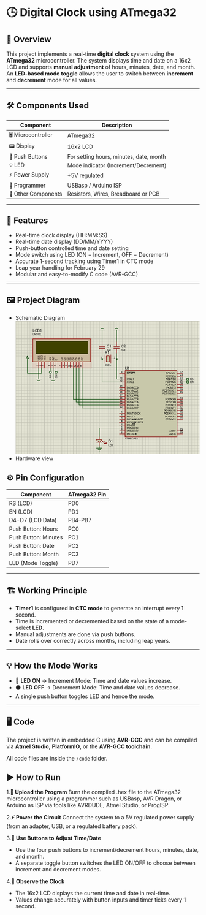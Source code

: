 # 🕒 Digital Clock using ATmega32

## 📌 Overview
This project implements a real-time **digital clock** system using the **ATmega32** microcontroller. The system displays time and date on a 16x2 LCD and supports **manual adjustment** of hours, minutes, date, and month. An **LED-based mode toggle** allows the user to switch between **increment** and **decrement** mode for all values.

---

## 🛠️ Components Used

| Component             | Description                           |
|----------------------|---------------------------------------|
| 🖥️ Microcontroller    | ATmega32                              |
| 📟 Display            | 16x2 LCD                              |
| 🔘 Push Buttons       | For setting hours, minutes, date, month |
| 💡 LED                | Mode indicator (Increment/Decrement) |
| ⚡ Power Supply       | +5V regulated                         |
| 🔌 Programmer         | USBasp / Arduino ISP                  |
| 🔩 Other Components   | Resistors, Wires, Breadboard or PCB   |

---

## 🧠 Features

- Real-time clock display (HH:MM:SS)
- Real-time date display (DD/MM/YYYY)
- Push-button controlled time and date setting
- Mode switch using LED (ON = Increment, OFF = Decrement)
- Accurate 1-second tracking using Timer1 in CTC mode
- Leap year handling for February 29
- Modular and easy-to-modify C code (AVR-GCC)

---

## 🖼️ Project Diagram
  - Schematic Diagram
![images/digital_clock.png](https://github.com/parthpatel2811/digital-clock-atmega32/blob/04834b7293ad9117a2de959f660ba914df1ef0c7/Schematic%20Diagram)
  - Hardware view

## ⚙️ Pin Configuration

| Component           | ATmega32 Pin    |
|---------------------|------------------|
| RS (LCD)            | PD0              |
| EN (LCD)            | PD1              |
| D4-D7 (LCD Data)    | PB4–PB7          |
| Push Button: Hours  | PC0              |
| Push Button: Minutes| PC1              |
| Push Button: Date   | PC2              |
| Push Button: Month  | PC3              |
| LED (Mode Toggle)   | PD7              |

---

## 🏗️ Working Principle

- **Timer1** is configured in **CTC mode** to generate an interrupt every 1 second.
- Time is incremented or decremented based on the state of a mode-select **LED**.
- Manual adjustments are done via push buttons.
- Date rolls over correctly across months, including leap years.

---

## 💡 How the Mode Works

- 🔴 **LED ON** → Increment Mode: Time and date values increase.
- ⚫ **LED OFF** → Decrement Mode: Time and date values decrease.
- A single push button toggles LED and hence the mode.

---

## 🖥️ Code

The project is written in embedded C using **AVR-GCC** and can be compiled via **Atmel Studio**, **PlatformIO**, or the **AVR-GCC toolchain**.

All code files are inside the `/code` folder.

## ▶️ How to Run
1.**🔌 Upload the Program**
Burn the compiled .hex file to the ATmega32 microcontroller using a programmer such as USBasp, AVR Dragon, or Arduino as ISP via tools like AVRDUDE, Atmel Studio, or ProgISP.

2.**⚡ Power the Circuit**
Connect the system to a 5V regulated power supply (from an adapter, USB, or a regulated battery pack).

3.**🔘 Use Buttons to Adjust Time/Date**
  - Use the four push buttons to increment/decrement hours, minutes, date, and month.
  - A separate toggle button switches the LED ON/OFF to choose between increment and decrement modes.

4.**👀 Observe the Clock**
  - The 16x2 LCD displays the current time and date in real-time.
  - Values change accurately with button inputs and timer ticks every 1 second.
